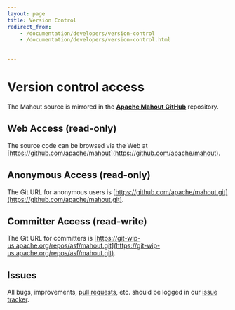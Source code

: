 ```yaml
---
layout: page
title: Version Control
redirect_from:
    - /documentation/developers/version-control
    - /documentation/developers/version-control.html

    
---
```


# Version control access

The Mahout source is mirrored in the **[Apache Mahout GitHub](https://github.com/apache/mahout)** repository.
  
<a name="VersionControl-WebAccess(read-only)"></a>
## Web Access (read-only)

The source code can be browsed via the Web at [https://github.com/apache/mahout](https://github.com/apache/mahout). 

<a name="VersionControl-AnonymousAccess(read-only)"></a>
## Anonymous Access (read-only)

The Git URL for anonymous users is [https://github.com/apache/mahout.git](https://github.com/apache/mahout.git).

<a name="VersionControl-CommitterAccess(read-write)"></a>
## Committer Access (read-write)

The Git URL for committers is [https://git-wip-us.apache.org/repos/asf/mahout.git](https://git-wip-us.apache.org/repos/asf/mahout.git).

<a name="VersionControl-Issues"></a>
## Issues

All bugs, improvements, [pull requests](github.html), etc. should be logged in our [issue tracker](issue-tracker.html).
